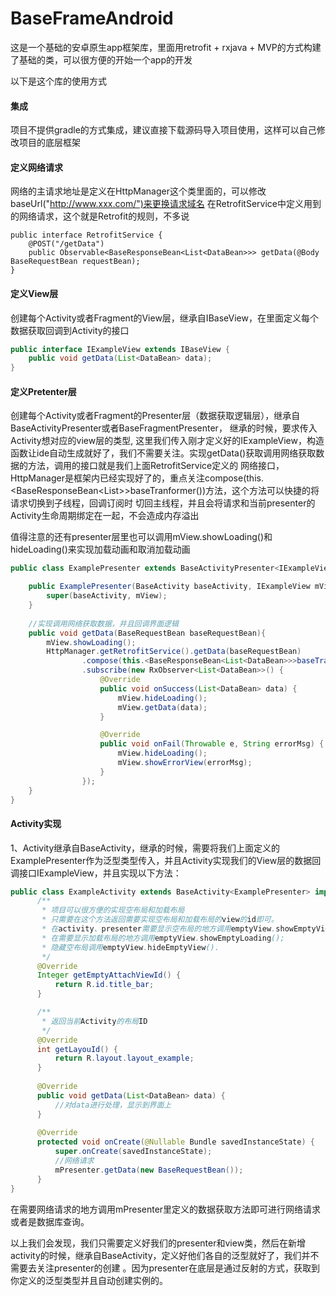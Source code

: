 # BaseFrameAndroid
这是一个基础的安卓原生app框架库，里面用retrofit + rxjava + MVP的方式构建了基础的类，可以很方便的开始一个app的开发

以下是这个库的使用方式
#### 集成
项目不提供gradle的方式集成，建议直接下载源码导入项目使用，这样可以自己修改项目的底层框架

#### 定义网络请求
网络的主请求地址是定义在HttpManager这个类里面的，可以修改baseUrl("http://www.xxx.com/")来更换请求域名
在RetrofitService中定义用到的网络请求，这个就是Retrofit的规则，不多说
```
public interface RetrofitService {
    @POST("/getData")
    public Observable<BaseResponseBean<List<DataBean>>> getData(@Body BaseRequestBean requestBean);
}
```

#### 定义View层
创建每个Activity或者Fragment的View层，继承自IBaseView，在里面定义每个数据获取回调到Activity的接口
```java
public interface IExampleView extends IBaseView {
    public void getData(List<DataBean> data);
}
```

#### 定义Pretenter层
创建每个Activity或者Fragment的Presenter层（数据获取逻辑层），继承自BaseActivityPresenter或者BaseFragmentPresenter， 继承的时候，要求传入Activity想对应的view层的类型,
这里我们传入刚才定义好的IExampleView，构造函数让ide自动生成就好了，我们不需要关注。实现getData()获取调用网络获取数据的方法，调用的接口就是我们上面RetrofitService定义的
网络接口，HttpManager是框架内已经实现好了的，重点关注compose(this.<BaseResponseBean<List<DataBean>>>baseTranformer())方法，这个方法可以快捷的将请求切换到子线程，回调订阅时
切回主线程，并且会将请求和当前presenter的Activity生命周期绑定在一起，不会造成内存溢出

值得注意的还有presenter层里也可以调用mView.showLoading()和hideLoading()来实现加载动画和取消加载动画
```java
public class ExamplePresenter extends BaseActivityPresenter<IExampleView> {

    public ExamplePresenter(BaseActivity baseActivity, IExampleView mView) {
        super(baseActivity, mView);
    }
    
    //实现调用网络获取数据，并且回调界面逻辑
    public void getData(BaseRequestBean baseRequestBean){
        mView.showLoading();
        HttpManager.getRetrofitService().getData(baseRequestBean)
                .compose(this.<BaseResponseBean<List<DataBean>>>baseTranformer())
                .subscribe(new RxObserver<List<DataBean>>() {
                    @Override
                    public void onSuccess(List<DataBean> data) {
                        mView.hideLoading();
                        mView.getData(data);
                    }

                    @Override
                    public void onFail(Throwable e, String errorMsg) {
                        mView.hideLoading();
                        mView.showErrorView(errorMsg);
                    }
                });
    }
}
```

#### Activity实现
1、Activity继承自BaseActivity，继承的时候，需要将我们上面定义的ExamplePresenter作为泛型类型传入，并且Activity实现我们的View层的数据回调接口IExampleView，并且实现以下方法：
```java
public class ExampleActivity extends BaseActivity<ExamplePresenter> implements IExampleView {
      /**
       * 项目可以很方便的实现空布局和加载布局
       * 只需要在这个方法返回需要实现空布局和加载布局的view的id即可。
       * 在activity、presenter需要显示空布局的地方调用emptyView.showEmptyView(); 
       * 在需要显示加载布局的地方调用emptyView.showEmptyLoading();
       * 隐藏空布局调用emptyView.hideEmptyView().
       */
      @Override
      Integer getEmptyAttachViewId() {
          return R.id.title_bar;
      }

      /**
       * 返回当前Activity的布局ID
       */
      @Override
      int getLayouId() {
          return R.layout.layout_example;
      }
      
      @Override
      public void getData(List<DataBean> data) {
          //对data进行处理，显示到界面上
      }
      
      @Override
      protected void onCreate(@Nullable Bundle savedInstanceState) {
          super.onCreate(savedInstanceState);
          //网络请求
          mPresenter.getData(new BaseRequestBean());
      }
}
```
在需要网络请求的地方调用mPresenter里定义的数据获取方法即可进行网络请求或者是数据库查询。

以上我们会发现，我们只需要定义好我们的presenter和view类，然后在新增activity的时候，继承自BaseActivity，定义好他们各自的泛型就好了，我们并不需要去关注presenter的创建
。因为presenter在底层是通过反射的方式，获取到你定义的泛型类型并且自动创建实例的。

